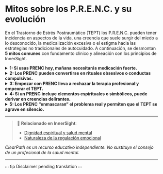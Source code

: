 ﻿# Mitos sobre los P.R.E.N.C. y su evolución

En el Trastorno de Estrés Postraumático (TEPT) los P.R.E.N.C. pueden tener incidencia en aspectos de la vida, una creencia que suele surgir del miedo a lo desconocido, la medicalización excesiva o el estigma hacia las estrategias no tradicionales de autocuidado. A continuación, se desmontan **5 mitos comunes** con fundamento clínico y alineación con los principios de InnerSight.

<details>
<summary><strong>1: Si usas PRENC hoy, mañana necesitarás medicación fuerte.</strong></summary>

<strong>Realidad:</strong> Los PRENC no causan dependencia clínica ni “abren la puerta” a tratamientos más invasivos. De hecho, muchas personas los usan precisamente para <em>evitar</em> crisis que podrían requerir intervenciones médicas urgentes. Son herramientas preventivas, no escalones hacia algo peor.
</details>

<details>
<summary><strong>2: Los PRENC pueden convertirse en rituales obsesivos o conductas compulsivas.</strong></summary>

<strong>Realidad:</strong> Aunque cualquier comportamiento repetitivo <em>puede</em> volverse disfuncional en contextos específicos (como en el TOC), los PRENC por sí mismos no lo causan. Cuando se usan con intención consciente y flexibilidad —no rigidez—, son adaptativos, no patológicos.
</details>

<details>
<summary><strong>3: Empezar con PRENC lleva a rechazar la terapia profesional y empeorar el TEPT.</strong></summary>

<strong>Realidad:</strong> La mayoría de las personas usan PRENC como <em>complemento</em> al tratamiento, no como sustituto. De hecho, muchos terapeutas los recomiendan para aumentar la estabilidad entre sesiones. El riesgo no está en el PRENC, sino en la falta de acceso o estigma hacia la ayuda profesional.
</details>

<details>
<summary><strong>4: Si un PRENC incluye elementos espirituales o simbólicos, puede derivar en creencias delirantes.</strong></summary>

<strong>Realidad:</strong> Usar metáforas, rituales o visualizaciones no implica pérdida de contacto con la realidad. Millones de personas sanas usan prácticas simbólicas (como encender una vela en memoria de alguien) sin riesgo psicótico. La intención y el contexto determinan si una práctica es funcional o no.
</details>

<details>
<summary><strong>5: Los PRENC “enmascaran” el problema real y permiten que el TEPT se agrave en silencio.</strong></summary>

<strong>Realidad:</strong> Al contrario: al regular la ansiedad o la disociación, los PRENC permiten que la persona <em>enfrente</em> el trauma con mayor claridad y estabilidad. No ocultan el problema; crean las condiciones para abordarlo con mayor seguridad.
</details>


---

> 🔗 **Relacionado en InnerSight**:  
> - [Dignidad espiritual y salud mental](https://inner-clarity.github.io/InnerSight/es#dignidad-espiritual-y-salud-mental)  
> - [Naturaleza de la regulación emocional](https://inner-clarity.github.io/InnerSight/es#naturaleza-de-la-regulación-emocional)

*ClearPath es un recurso educativo independiente. No sustituye el consejo de un profesional de la salud mental.*

---

::: tip
Disclaimer pending translation
:::
